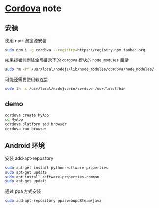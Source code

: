 # [Cordova](http://cordova.axuer.com/) note

## 安装
使用 npm 淘宝源安装
```bash
sudo npm i -g cordova --registry=https://registry.npm.taobao.org
```
如果报错则删除全局目录下的 `cordova` 模块的 `node_modules` 目录
```bash
sudo rm -rf /usr/local/nodejs/lib/node_modules/cordova/node_modules/
```
可能还需要使用软连接
```bash
sudo ln -s /usr/local/nodejs/bin/cordova /usr/local/bin
```

## demo
```bash
cordova create MyApp
cd MyApp
cordova platform add browser
cordova run browser
```

## Android 环境

安装 add-apt-repository
```bash
sudo apt-get install python-software-properties
sudo apt-get update
sudo apt install software-properties-common 
sudo apt-get update
```

通过 ppa 方式安装
```bash
sudo add-apt-repository ppa:webupd8team/java
```


